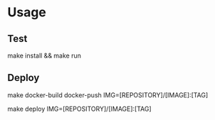 # Usage

## Test
make install && make run

## Deploy
make docker-build docker-push IMG=[REPOSITORY]/[IMAGE]:[TAG]

make deploy IMG=[REPOSITORY]/[IMAGE]:[TAG]
